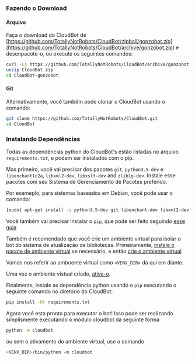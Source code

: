 ### Fazendo o Download

#### Arquivo
Faça o download do CloudBot de [https://github.com/TotallyNotRobots/CloudBot/zipball/gonzobot.zip](https://github.com/TotallyNotRobots/CloudBot/archive/gonzobot.zip) e desenpacote-o, ou execute os seguintes comandos:
```bash
curl -Ls https://github.com/TotallyNotRobots/CloudBot/archive/gonzobot.zip > CloudBot.zip
unzip CloudBot.zip
cd CloudBot-gonzobot
```

#### Git

Alternativamente, você também pode clonar o CloudBot usando o comando:
```bash
git clone https://github.com/TotallyNotRobots/CloudBot.git
cd CloudBot
```

### Instalando Dependências

Todas as dependências python do CloudBot's estão listadas no arquivo `requirements.txt`, e podem ser instalados com o pip.

Mas primeiro, você vai precisar dos pacotes `git`, `python3.5-dev` e `libenchant1c2a`, `libxml2-dev`, `libxslt-dev` and `zlib1g-dev`. Instale esse pacotes com seu Sistema de Gerenciamento de Pacotes preferido.

Por exemeplo, para sistemas baseados em Debian, você pode usar o comando:
```bash
[sudo] apt-get install -y python3.5-dev git libenchant-dev libxml2-dev libxslt-dev zlib1g-dev
```

Você também vai precisar instalar o `pip`, que pode ser feito seguindo [esse guia](https://packaging.python.org/guides/installing-using-pip-and-virtual-environments/#installing-pip)

Também é recomendado que você crie um ambiente virtual para isolar o bot do sistema de atualização de bibliotecas. Primeiramente, [instale o pacote de ambiente virtual](https://packaging.python.org/guides/installing-using-pip-and-virtual-environments/#installing-virtualenv) se necessário, e então [crie o ambiente virtual](https://packaging.python.org/guides/installing-using-pip-and-virtual-environments/#creating-a-virtual-environment)

Vamos nos referir ao amboente virtual como `<VENV_DIR>` da qui em diante.

Uma vez o ambiente vistual criado, [ative-o](https://packaging.python.org/guides/installing-using-pip-and-virtual-environments/#activating-a-virtual-environment).

Finalmente, instale as dependência python usando o `pip` executando o seguinte comando no diretório do CloudBot:
```bash
pip install -Ur requirements.txt
```

Agora você esta pronto para executar o bot! Isso pode ser realizando simplismente executando o módulo cloudbot da seguinte forma
```bash
python -m cloudbot
```
ou sem o ativamento do ambiente virtual, use o comando
```bash
<VENV_DIR>/bin/python -m cloudbot
```

